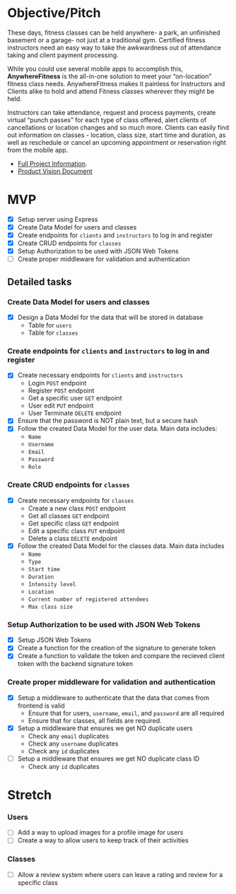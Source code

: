# Objective/Pitch

These days, fitness classes can be held anywhere- a park, an unfinished basement or a garage- not just at a traditional gym. Certified fitness instructors need an easy way to take the awkwardness out of attendance taking and client payment processing.

While you could use several mobile apps to accomplish this, **AnywhereFitness** is the all-in-one solution to meet your “on-location” fitness class needs. AnywhereFitness makes it painless for Instructors and Clients alike to hold and attend Fitness classes wherever they might be held.

Instructors can take attendance, request and process payments, create virtual “punch passes” for each type of class offered, alert clients of cancellations or location changes and so much more. Clients can easily find out information on classes - location, class size, start time and duration, as well as reschedule or cancel an upcoming appointment or reservation right from the mobile app.

- [Full Project Information](https://www.notion.so/Anywhere-Fitness-9ef83f1d877f44179b45cd26d14f1784).
- [Product Vision Document](https://docs.google.com/document/d/1y2I_qMRxRZgtcGxaS3he8SRFDaFmbiMuFIDOV_ZZkGY/edit)

# MVP

- [x] Setup server using Express
- [x] Create Data Model for users and classes
- [x] Create endpoints for `clients` and `instructors` to log in and register
- [x] Create CRUD endpoints for `classes`
- [x] Setup Authorization to be used with JSON Web Tokens
- [ ] Create proper middleware for validation and authentication

## Detailed tasks

### Create Data Model for users and classes

- [x] Design a Data Model for the data that will be stored in database
  - Table for `users`
  - Table for `classes`

### Create endpoints for `clients` and `instructors` to log in and register

- [x] Create necessary endpoints for `clients` and `instructors`
  - Login `POST` endpoint
  - Register `POST` endpoint
  - Get a specific user `GET` endpoint
  - User edit `PUT` endpoint
  - User Terminate `DELETE` endpoint
- [x] Ensure that the password is NOT plain text, but a secure hash
- [x] Follow the created Data Model for the user data. Main data includes:
  - `Name`
  - `Username`
  - `Email`
  - `Password`
  - `Role`

### Create CRUD endpoints for `classes`

- [x] Create necessary endpoints for `classes`
  - Create a new class `POST` endpoint
  - Get all classes `GET` endpoint
  - Get specific class `GET` endpoint
  - Edit a specific class `PUT` endpoint
  - Delete a class `DELETE` endpoint
- [x] Follow the created Data Model for the classes data. Main data includes
  - `Name`
  - `Type`
  - `Start time`
  - `Duration`
  - `Intensity level`
  - `Location`
  - `Current number of registered attendees`
  - `Max class size`

### Setup Authorization to be used with JSON Web Tokens

- [x] Setup JSON Web Tokens
- [x] Create a function for the creation of the signature to generate token
- [x] Create a function to validate the token and compare the recieved client token with the backend signature token

### Create proper middleware for validation and authentication

- [x] Setup a middleware to authenticate that the data that comes from frontend is valid
  - Ensure that for users, `username`, `email`, and `password` are all required
  - Ensure that for classes, all fields are required.
- [x] Setup a middleware that ensures we get NO duplicate users
  - Check any `email` duplicates
  - Check any `username` duplicates
  - Check any `id` duplicates
- [ ] Setup a middleware that ensures we get NO duplicate class ID
  - Check any `id` duplicates

# Stretch

### Users

- [ ] Add a way to upload images for a profile image for users
- [ ] Create a way to allow users to keep track of their activities

### Classes

- [ ] Allow a review system where users can leave a rating and review for a specific class
